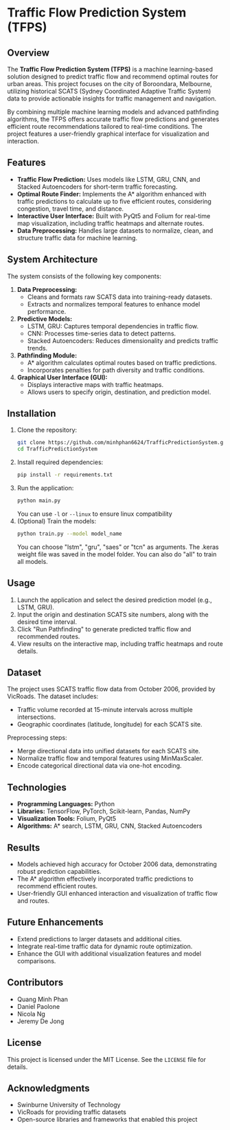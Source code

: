 
# Traffic Flow Prediction System (TFPS)

## Overview
The **Traffic Flow Prediction System (TFPS)** is a machine learning-based solution designed to predict traffic flow and recommend optimal routes for urban areas. This project focuses on the city of Boroondara, Melbourne, utilizing historical SCATS (Sydney Coordinated Adaptive Traffic System) data to provide actionable insights for traffic management and navigation.

By combining multiple machine learning models and advanced pathfinding algorithms, the TFPS offers accurate traffic flow predictions and generates efficient route recommendations tailored to real-time conditions. The project features a user-friendly graphical interface for visualization and interaction.

## Features
- **Traffic Flow Prediction:** Uses models like LSTM, GRU, CNN, and Stacked Autoencoders for short-term traffic forecasting.
- **Optimal Route Finder:** Implements the A* algorithm enhanced with traffic predictions to calculate up to five efficient routes, considering congestion, travel time, and distance.
- **Interactive User Interface:** Built with PyQt5 and Folium for real-time map visualization, including traffic heatmaps and alternate routes.
- **Data Preprocessing:** Handles large datasets to normalize, clean, and structure traffic data for machine learning.

## System Architecture
The system consists of the following key components:
1. **Data Preprocessing:**
   - Cleans and formats raw SCATS data into training-ready datasets.
   - Extracts and normalizes temporal features to enhance model performance.
2. **Predictive Models:**
   - LSTM, GRU: Captures temporal dependencies in traffic flow.
   - CNN: Processes time-series data to detect patterns.
   - Stacked Autoencoders: Reduces dimensionality and predicts traffic trends.
3. **Pathfinding Module:**
   - A* algorithm calculates optimal routes based on traffic predictions.
   - Incorporates penalties for path diversity and traffic conditions.
4. **Graphical User Interface (GUI):**
   - Displays interactive maps with traffic heatmaps.
   - Allows users to specify origin, destination, and prediction model.

## Installation
1. Clone the repository:
   ```bash
   git clone https://github.com/minhphan6624/TrafficPredictionSystem.git
   cd TrafficPredictionSystem
   ```
2. Install required dependencies:
   ```bash
   pip install -r requirements.txt
   ```
3. Run the application:
   ```bash
   python main.py
   ```
   You can use `-l` or `--linux` to ensure linux compatibility
4. (Optional) Train the models:
   ```bash
   python train.py --model model_name
   ```
   You can choose "lstm", "gru", "saes" or "tcn" as arguments. The .keras weight file was saved in the model folder. You can also do "all" to train all models.

## Usage
1. Launch the application and select the desired prediction model (e.g., LSTM, GRU).
2. Input the origin and destination SCATS site numbers, along with the desired time interval.
3. Click "Run Pathfinding" to generate predicted traffic flow and recommended routes.
4. View results on the interactive map, including traffic heatmaps and route details.

## Dataset
The project uses SCATS traffic flow data from October 2006, provided by VicRoads. The dataset includes:
- Traffic volume recorded at 15-minute intervals across multiple intersections.
- Geographic coordinates (latitude, longitude) for each SCATS site.

Preprocessing steps:
- Merge directional data into unified datasets for each SCATS site.
- Normalize traffic flow and temporal features using MinMaxScaler.
- Encode categorical directional data via one-hot encoding.

## Technologies
- **Programming Languages:** Python
- **Libraries:** TensorFlow, PyTorch, Scikit-learn, Pandas, NumPy
- **Visualization Tools:** Folium, PyQt5
- **Algorithms:** A* search, LSTM, GRU, CNN, Stacked Autoencoders

## Results
- Models achieved high accuracy for October 2006 data, demonstrating robust prediction capabilities.
- The A* algorithm effectively incorporated traffic predictions to recommend efficient routes.
- User-friendly GUI enhanced interaction and visualization of traffic flow and routes.

## Future Enhancements
- Extend predictions to larger datasets and additional cities.
- Integrate real-time traffic data for dynamic route optimization.
- Enhance the GUI with additional visualization features and model comparisons.

## Contributors
- Quang Minh Phan
- Daniel Paolone
- Nicola Ng
- Jeremy De Jong

## License
This project is licensed under the MIT License. See the `LICENSE` file for details.

## Acknowledgments
- Swinburne University of Technology
- VicRoads for providing traffic datasets
- Open-source libraries and frameworks that enabled this project

